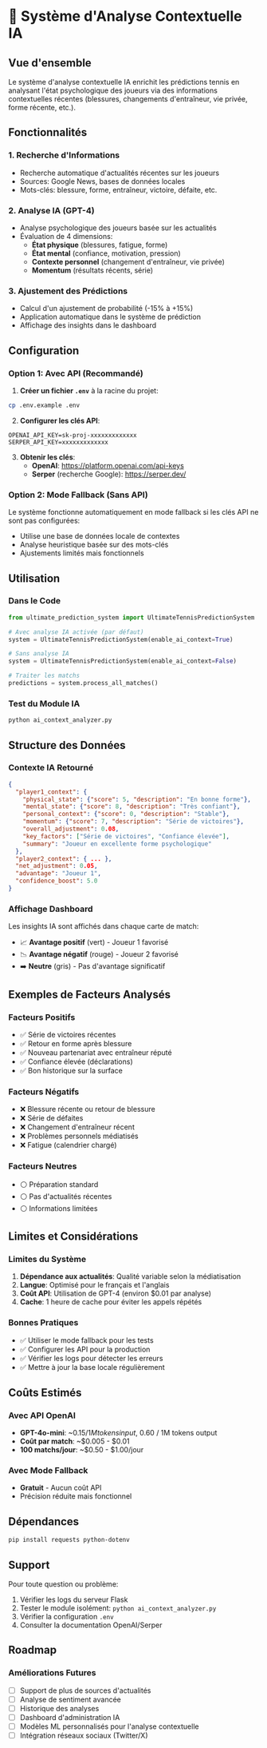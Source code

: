 # 🤖 Système d'Analyse Contextuelle IA

## Vue d'ensemble

Le système d'analyse contextuelle IA enrichit les prédictions tennis en analysant l'état psychologique des joueurs via des informations contextuelles récentes (blessures, changements d'entraîneur, vie privée, forme récente, etc.).

## Fonctionnalités

### 1. **Recherche d'Informations**
- Recherche automatique d'actualités récentes sur les joueurs
- Sources: Google News, bases de données locales
- Mots-clés: blessure, forme, entraîneur, victoire, défaite, etc.

### 2. **Analyse IA (GPT-4)**
- Analyse psychologique des joueurs basée sur les actualités
- Évaluation de 4 dimensions:
  - **État physique** (blessures, fatigue, forme)
  - **État mental** (confiance, motivation, pression)
  - **Contexte personnel** (changement d'entraîneur, vie privée)
  - **Momentum** (résultats récents, série)

### 3. **Ajustement des Prédictions**
- Calcul d'un ajustement de probabilité (-15% à +15%)
- Application automatique dans le système de prédiction
- Affichage des insights dans le dashboard

## Configuration

### Option 1: Avec API (Recommandé)

1. **Créer un fichier `.env`** à la racine du projet:
```bash
cp .env.example .env
```

2. **Configurer les clés API**:
```env
OPENAI_API_KEY=sk-proj-xxxxxxxxxxxxx
SERPER_API_KEY=xxxxxxxxxxxxx
```

3. **Obtenir les clés**:
   - **OpenAI**: https://platform.openai.com/api-keys
   - **Serper** (recherche Google): https://serper.dev/

### Option 2: Mode Fallback (Sans API)

Le système fonctionne automatiquement en mode fallback si les clés API ne sont pas configurées:
- Utilise une base de données locale de contextes
- Analyse heuristique basée sur des mots-clés
- Ajustements limités mais fonctionnels

## Utilisation

### Dans le Code

```python
from ultimate_prediction_system import UltimateTennisPredictionSystem

# Avec analyse IA activée (par défaut)
system = UltimateTennisPredictionSystem(enable_ai_context=True)

# Sans analyse IA
system = UltimateTennisPredictionSystem(enable_ai_context=False)

# Traiter les matchs
predictions = system.process_all_matches()
```

### Test du Module IA

```bash
python ai_context_analyzer.py
```

## Structure des Données

### Contexte IA Retourné

```json
{
  "player1_context": {
    "physical_state": {"score": 5, "description": "En bonne forme"},
    "mental_state": {"score": 8, "description": "Très confiant"},
    "personal_context": {"score": 0, "description": "Stable"},
    "momentum": {"score": 7, "description": "Série de victoires"},
    "overall_adjustment": 0.08,
    "key_factors": ["Série de victoires", "Confiance élevée"],
    "summary": "Joueur en excellente forme psychologique"
  },
  "player2_context": { ... },
  "net_adjustment": 0.05,
  "advantage": "Joueur 1",
  "confidence_boost": 5.0
}
```

### Affichage Dashboard

Les insights IA sont affichés dans chaque carte de match:
- 📈 **Avantage positif** (vert) - Joueur 1 favorisé
- 📉 **Avantage négatif** (rouge) - Joueur 2 favorisé
- ➡️ **Neutre** (gris) - Pas d'avantage significatif

## Exemples de Facteurs Analysés

### Facteurs Positifs
- ✅ Série de victoires récentes
- ✅ Retour en forme après blessure
- ✅ Nouveau partenariat avec entraîneur réputé
- ✅ Confiance élevée (déclarations)
- ✅ Bon historique sur la surface

### Facteurs Négatifs
- ❌ Blessure récente ou retour de blessure
- ❌ Série de défaites
- ❌ Changement d'entraîneur récent
- ❌ Problèmes personnels médiatisés
- ❌ Fatigue (calendrier chargé)

### Facteurs Neutres
- ⚪ Préparation standard
- ⚪ Pas d'actualités récentes
- ⚪ Informations limitées

## Limites et Considérations

### Limites du Système
1. **Dépendance aux actualités**: Qualité variable selon la médiatisation
2. **Langue**: Optimisé pour le français et l'anglais
3. **Coût API**: Utilisation de GPT-4 (environ $0.01 par analyse)
4. **Cache**: 1 heure de cache pour éviter les appels répétés

### Bonnes Pratiques
- ✅ Utiliser le mode fallback pour les tests
- ✅ Configurer les API pour la production
- ✅ Vérifier les logs pour détecter les erreurs
- ✅ Mettre à jour la base locale régulièrement

## Coûts Estimés

### Avec API OpenAI
- **GPT-4o-mini**: ~$0.15 / 1M tokens input, ~$0.60 / 1M tokens output
- **Coût par match**: ~$0.005 - $0.01
- **100 matchs/jour**: ~$0.50 - $1.00/jour

### Avec Mode Fallback
- **Gratuit** - Aucun coût API
- Précision réduite mais fonctionnel

## Dépendances

```bash
pip install requests python-dotenv
```

## Support

Pour toute question ou problème:
1. Vérifier les logs du serveur Flask
2. Tester le module isolément: `python ai_context_analyzer.py`
3. Vérifier la configuration `.env`
4. Consulter la documentation OpenAI/Serper

## Roadmap

### Améliorations Futures
- [ ] Support de plus de sources d'actualités
- [ ] Analyse de sentiment avancée
- [ ] Historique des analyses
- [ ] Dashboard d'administration IA
- [ ] Modèles ML personnalisés pour l'analyse contextuelle
- [ ] Intégration réseaux sociaux (Twitter/X)
